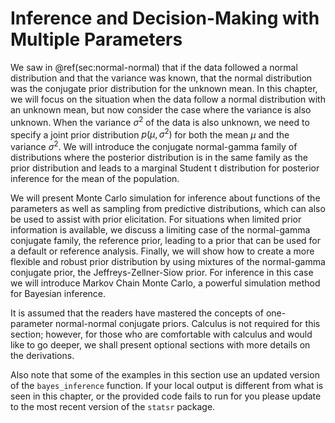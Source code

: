 # Inference and Decision-Making with Multiple Parameters

We saw in \@ref(sec:normal-normal) that if the data followed a normal distribution and that the variance was known, that the normal distribution was the conjugate prior distribution for the unknown  mean. In this chapter, we will focus on the situation when the data follow a normal distribution with an unknown mean, but now consider the case where the variance is also unknown.  When the variance $\sigma^2$ of the data is also unknown, we need to specify a joint prior distribution $p(\mu, \sigma^2)$ for both the mean $\mu$ and the variance $\sigma^2$. We will introduce the conjugate normal-gamma family of distributions where the posterior distribution is in the same family as the prior distribution and leads to a marginal Student t distribution for posterior inference for the mean of the population.

We will present Monte Carlo simulation for inference about functions of the parameters as well as sampling from predictive distributions, which can also be used to assist with prior elicitation. For situations when limited prior information is available, we discuss a limiting case of the normal-gamma conjugate family, the reference prior, leading to a prior that can be used for a default or reference analysis.  Finally, we will show how to create a more flexible and robust prior distribution by using  mixtures of the normal-gamma conjugate prior, the Jeffreys-Zellner-Siow prior. For inference in this case we will introduce Markov Chain Monte Carlo, a powerful simulation method for Bayesian inference.

It is assumed that the readers have mastered the concepts of one-parameter normal-normal conjugate priors. Calculus is not required for this section; however, for those who are comfortable with calculus and would like to go deeper, we shall present optional sections with more details on the derivations.

Also note that some of the examples in this section use an updated version of the `bayes_inference` function. 
If your local output  is different from what is seen in this chapter, or the provided code fails to run for you please update to the most recent version of the `statsr` package.
